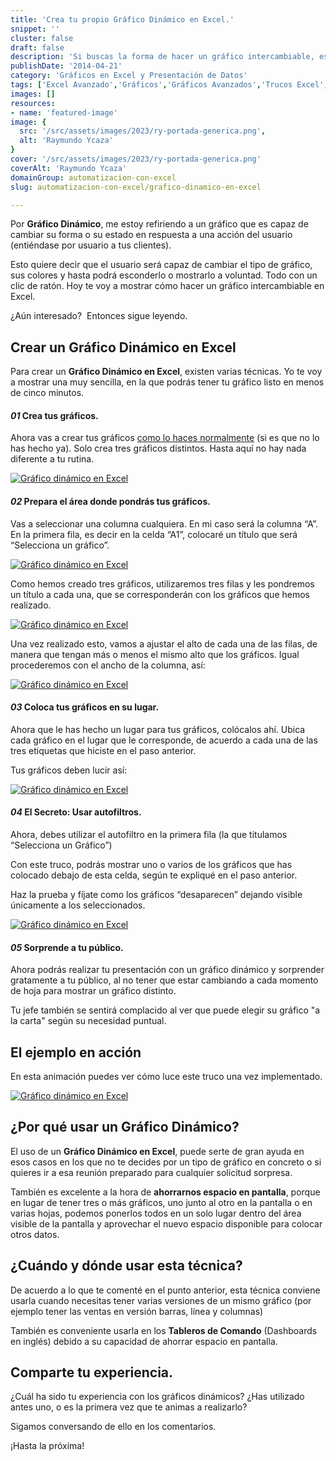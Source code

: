 ```yaml
---
title: 'Crea tu propio Gráfico Dinámico en Excel.'
snippet: ''
cluster: false
draft: false 
description: 'Si buscas la forma de hacer un gráfico intercambiable, este sencillo Gráfico Dinámico en Excel puede ser lo que andas buscando.'
publishDate: '2014-04-21'
category: 'Gráficos en Excel y Presentación de Datos'
tags: ['Excel Avanzado','Gráficos','Gráficos Avanzados','Trucos Excel','🤖 Automatización con Excel']
images: []
resources: 
- name: 'featured-image'
image: {
  src: '/src/assets/images/2023/ry-portada-generica.png',
  alt: 'Raymundo Ycaza'
}
cover: '/src/assets/images/2023/ry-portada-generica.png'
coverAlt: 'Raymundo Ycaza'
domainGroup: automatizacion-con-excel
slug: automatizacion-con-excel/grafico-dinamico-en-excel

---
```


Por **Gráfico Dinámico**, me estoy refiriendo a un gráfico que es capaz de cambiar su forma o su estado en respuesta a una acción del usuario (entiéndase por usuario a tus clientes).

Esto quiere decir que el usuario será capaz de cambiar el tipo de gráfico, sus colores y hasta podrá esconderlo o mostrarlo a voluntad. Todo con un clic de ratón. Hoy te voy a mostrar cómo hacer un gráfico intercambiable en Excel.

¿Aún interesado?  Entonces sigue leyendo.

## Crear un Gráfico Dinámico en Excel

Para crear un **Gráfico Dinámico en Excel**, existen varias técnicas. Yo te voy a mostrar una muy sencilla, en la que podrás tener tu gráfico listo en menos de cinco minutos.

#### _01_ Crea tus gráficos.

Ahora vas a crear tus gráficos [como lo haces normalmente](http://raymundoycaza.com/aprendiendo-excel/como-crear-un-grafico-en-excel) (si es que no lo has hecho ya). Solo crea tres gráficos distintos. Hasta aquí no hay nada diferente a tu rutina.

[![Gráfico dinámico en Excel](/src/assets/images/2023/gráfico-dinámico-en-excel-0000411.png "Gráfico dinámico en Excel")](http://raymundoycaza.com/wp-content/uploads/gráfico-dinámico-en-excel-0000411.png)

#### _02_ Prepara el área donde pondrás tus gráficos.

Vas a seleccionar una columna cualquiera. En mi caso será la columna “A”. En la primera fila, es decir en la celda “A1”, colocaré un título que será “Selecciona un gráfico”.

[![Gráfico dinámico en Excel](/src/assets/images/2023/gráfico-dinámico-en-excel-0000401.png "Gráfico dinámico en Excel")](http://raymundoycaza.com/wp-content/uploads/gráfico-dinámico-en-excel-0000401.png)

Como hemos creado tres gráficos, utilizaremos tres filas y les pondremos un título a cada una, que se corresponderán con los gráficos que hemos realizado.

[![Gráfico dinámico en Excel](/src/assets/images/2023/gráfico-dinámico-en-excel-0000421.png "Gráfico dinámico en Excel")](http://raymundoycaza.com/wp-content/uploads/gráfico-dinámico-en-excel-0000421.png)

Una vez realizado esto, vamos a ajustar el alto de cada una de las filas, de manera que tengan más o menos el mismo alto que los gráficos. Igual procederemos con el ancho de la columna, así:

[![Gráfico dinámico en Excel](/src/assets/images/2023/gráfico-dinámico-en-excel-0000431.png "Gráfico dinámico en Excel")](http://raymundoycaza.com/wp-content/uploads/gráfico-dinámico-en-excel-0000431.png)

#### _03_ Coloca tus gráficos en su lugar.

Ahora que le has hecho un lugar para tus gráficos, colócalos ahí. Ubica cada gráfico en el lugar que le corresponde, de acuerdo a cada una de las tres etiquetas que hiciste en el paso anterior.

Tus gráficos deben lucir así:

[![Gráfico dinámico en Excel](/src/assets/images/2023/gráfico-dinámico-en-excel-0000441.png "Gráfico dinámico en Excel")](http://raymundoycaza.com/wp-content/uploads/gráfico-dinámico-en-excel-0000441.png)

#### _04_ El Secreto: Usar autofiltros.

Ahora, debes utilizar el autofiltro en la primera fila (la que titulamos “Selecciona un Gráfico”)

Con este truco, podrás mostrar uno o varios de los gráficos que has colocado debajo de esta celda, según te expliqué en el paso anterior.

Haz la prueba y fíjate como los gráficos “desaparecen” dejando visible únicamente a los seleccionados.

[![Gráfico dinámico en Excel](/src/assets/images/2023/gráfico-dinámico-en-excel-0000451.png "Gráfico dinámico en Excel")](http://raymundoycaza.com/wp-content/uploads/gráfico-dinámico-en-excel-0000451.png)

#### _05_ Sorprende a tu público.

Ahora podrás realizar tu presentación con un gráfico dinámico y sorprender gratamente a tu público, al no tener que estar cambiando a cada momento de hoja para mostrar un gráfico distinto.

Tu jefe también se sentirá complacido al ver que puede elegir su gráfico "a la carta" según su necesidad puntual.

## El ejemplo en acción

En esta animación puedes ver cómo luce este truco una vez implementado.

[![Gráfico dinámico en Excel](/src/assets/images/2023/gráfico-dinámico-en-excel-0000461.gif "Gráfico dinámico en Excel")](http://raymundoycaza.com/wp-content/uploads/gráfico-dinámico-en-excel-0000461.gif)

## ¿Por qué usar un Gráfico Dinámico?

El uso de un **Gráfico Dinámico en Excel**, puede serte de gran ayuda en esos casos en los que no te decides por un tipo de gráfico en concreto o si quieres ir a esa reunión preparado para cualquier solicitud sorpresa.

También es excelente a la hora de **ahorrarnos espacio en pantalla**, porque en lugar de tener tres o más gráficos, uno junto al otro en la pantalla o en varias hojas, podemos ponerlos todos en un solo lugar dentro del área visible de la pantalla y aprovechar el nuevo espacio disponible para colocar otros datos.

## ¿Cuándo y dónde usar esta técnica?

De acuerdo a lo que te comenté en el punto anterior, esta técnica conviene usarla cuando necesitas tener varias versiones de un mismo gráfico (por ejemplo tener las ventas en versión barras, línea y columnas)

También es conveniente usarla en los **Tableros de Comando** (Dashboards en inglés) debido a su capacidad de ahorrar espacio en pantalla.

## Comparte tu experiencia.

¿Cuál ha sido tu experiencia con los gráficos dinámicos? ¿Has utilizado antes uno, o es la primera vez que te animas a realizarlo?

Sigamos conversando de ello en los comentarios.

¡Hasta la próxima!
